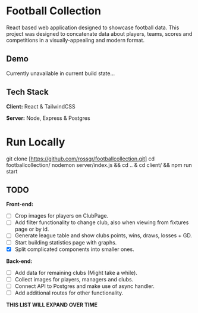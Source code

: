 
# Football Collection

React based web application designed to showcase football data. This project was designed to concatenate data about players, teams, scores and competitions in a visually-appealing and modern format.


## Demo

Currently unavailable in current build state...


## Tech Stack

**Client:** React & TailwindCSS

**Server:** Node, Express & Postgres

# Run Locally
git clone [https://github.com/rossgr/footballcollection.git]
cd footballcollection/
nodemon server/index.js && cd .. & cd client/ && npm run start


## TODO

**Front-end:** 
- [ ] Crop images for players on ClubPage.
- [ ] Add filter functionality to change club, also when viewing from fixtures page or by id.
- [ ] Generate league table and show clubs points, wins, draws, losses + GD.
- [ ] Start building statistics page with graphs.
- [x] Split complicated components into smaller ones.

**Back-end:** 
- [ ] Add data for remaining clubs (Might take a while).
- [ ] Collect images for players, managers and clubs.
- [ ] Connect API to Postgres and make use of async handler.
- [ ] Add additional routes for other functionality.

**THIS LIST WILL EXPAND OVER TIME**
